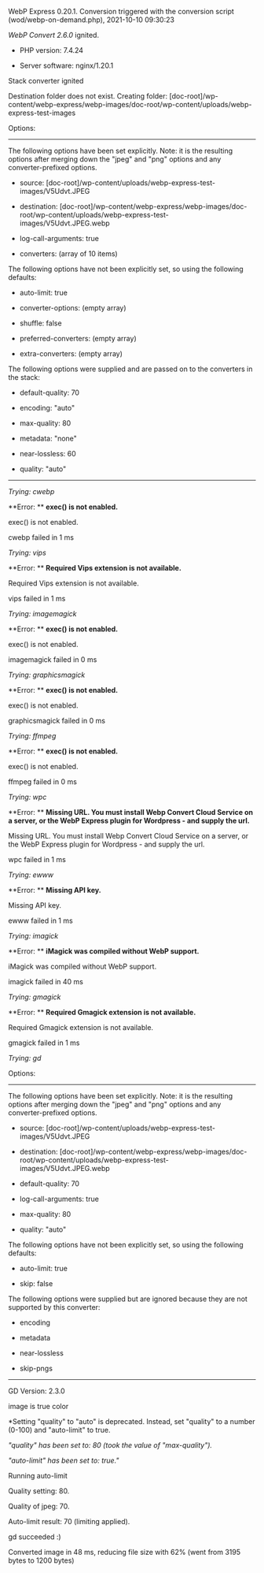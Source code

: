 WebP Express 0.20.1. Conversion triggered with the conversion script (wod/webp-on-demand.php), 2021-10-10 09:30:23

*WebP Convert 2.6.0*  ignited.
- PHP version: 7.4.24
- Server software: nginx/1.20.1

Stack converter ignited
Destination folder does not exist. Creating folder: [doc-root]/wp-content/webp-express/webp-images/doc-root/wp-content/uploads/webp-express-test-images

Options:
------------
The following options have been set explicitly. Note: it is the resulting options after merging down the "jpeg" and "png" options and any converter-prefixed options.
- source: [doc-root]/wp-content/uploads/webp-express-test-images/V5Udvt.JPEG
- destination: [doc-root]/wp-content/webp-express/webp-images/doc-root/wp-content/uploads/webp-express-test-images/V5Udvt.JPEG.webp
- log-call-arguments: true
- converters: (array of 10 items)

The following options have not been explicitly set, so using the following defaults:
- auto-limit: true
- converter-options: (empty array)
- shuffle: false
- preferred-converters: (empty array)
- extra-converters: (empty array)

The following options were supplied and are passed on to the converters in the stack:
- default-quality: 70
- encoding: "auto"
- max-quality: 80
- metadata: "none"
- near-lossless: 60
- quality: "auto"
------------


*Trying: cwebp* 

**Error: ** **exec() is not enabled.** 
exec() is not enabled.
cwebp failed in 1 ms

*Trying: vips* 

**Error: ** **Required Vips extension is not available.** 
Required Vips extension is not available.
vips failed in 1 ms

*Trying: imagemagick* 

**Error: ** **exec() is not enabled.** 
exec() is not enabled.
imagemagick failed in 0 ms

*Trying: graphicsmagick* 

**Error: ** **exec() is not enabled.** 
exec() is not enabled.
graphicsmagick failed in 0 ms

*Trying: ffmpeg* 

**Error: ** **exec() is not enabled.** 
exec() is not enabled.
ffmpeg failed in 0 ms

*Trying: wpc* 

**Error: ** **Missing URL. You must install Webp Convert Cloud Service on a server, or the WebP Express plugin for Wordpress - and supply the url.** 
Missing URL. You must install Webp Convert Cloud Service on a server, or the WebP Express plugin for Wordpress - and supply the url.
wpc failed in 1 ms

*Trying: ewww* 

**Error: ** **Missing API key.** 
Missing API key.
ewww failed in 1 ms

*Trying: imagick* 

**Error: ** **iMagick was compiled without WebP support.** 
iMagick was compiled without WebP support.
imagick failed in 40 ms

*Trying: gmagick* 

**Error: ** **Required Gmagick extension is not available.** 
Required Gmagick extension is not available.
gmagick failed in 1 ms

*Trying: gd* 

Options:
------------
The following options have been set explicitly. Note: it is the resulting options after merging down the "jpeg" and "png" options and any converter-prefixed options.
- source: [doc-root]/wp-content/uploads/webp-express-test-images/V5Udvt.JPEG
- destination: [doc-root]/wp-content/webp-express/webp-images/doc-root/wp-content/uploads/webp-express-test-images/V5Udvt.JPEG.webp
- default-quality: 70
- log-call-arguments: true
- max-quality: 80
- quality: "auto"

The following options have not been explicitly set, so using the following defaults:
- auto-limit: true
- skip: false

The following options were supplied but are ignored because they are not supported by this converter:
- encoding
- metadata
- near-lossless
- skip-pngs
------------

GD Version: 2.3.0
image is true color
*Setting "quality" to "auto" is deprecated. Instead, set "quality" to a number (0-100) and "auto-limit" to true. 
*"quality" has been set to: 80 (took the value of "max-quality").*
*"auto-limit" has been set to: true."*
Running auto-limit
Quality setting: 80. 
Quality of jpeg: 70. 
Auto-limit result: 70 (limiting applied).
gd succeeded :)

Converted image in 48 ms, reducing file size with 62% (went from 3195 bytes to 1200 bytes)
